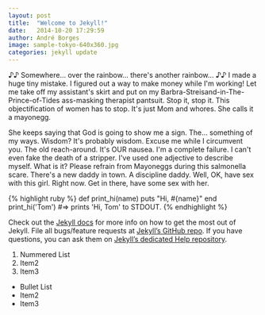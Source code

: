 ```yaml
---
layout: post
title:  "Welcome to Jekyll!"
date:   2014-10-20 17:29:59
author: André Borges
image: sample-tokyo-640x360.jpg
categories: jekyll update
---
```

♪♪ Somewhere… over the rainbow… there's another rainbow… ♪♪ I made a huge tiny mistake. I figured out a way to make money while I'm working! Let me take off my assistant's skirt and put on my Barbra-Streisand-in-The-Prince-of-Tides ass-masking therapist pantsuit. Stop it, stop it. This objectification of women has to stop. It's just Mom and whores. She calls it a mayonegg.

She keeps saying that God is going to show me a sign. The… something of my ways. Wisdom? It's probably wisdom. Excuse me while I circumvent you. The old reach-around. It's OUR nausea. I'm a complete failure. I can't even fake the death of a stripper. I've used one adjective to describe myself. What is it? Please refrain from Mayoneggs during this salmonella scare. There's a new daddy in town. A discipline daddy. Well, OK, have sex with this girl. Right now. Get in there, have some sex with her.

{% highlight ruby %}
def print_hi(name)
  puts "Hi, #{name}"
end
print_hi('Tom')
#=> prints 'Hi, Tom' to STDOUT.
{% endhighlight %}

Check out the [Jekyll docs][jekyll] for more info on how to get the most out of Jekyll. File all bugs/feature requests at [Jekyll’s GitHub repo][jekyll-gh]. If you have questions, you can ask them on [Jekyll’s dedicated Help repository][jekyll-help].

1. Nummered List
2. Item2
2. Item3

- Bullet List
- Item2
- Item3

[jekyll]:      http://jekyllrb.com
[jekyll-gh]:   https://github.com/jekyll/jekyll
[jekyll-help]: https://github.com/jekyll/jekyll-help
